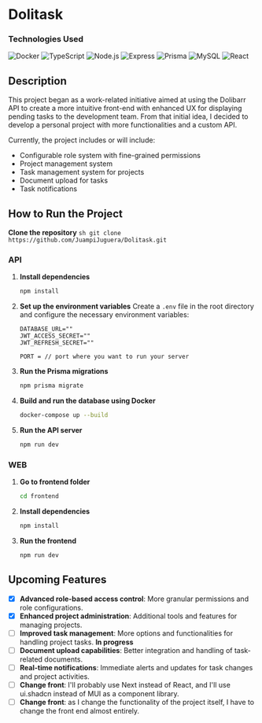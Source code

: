 # Dolitask

### Technologies Used

![Docker](https://img.shields.io/badge/Docker-2496ED?style=for-the-badge&logo=docker&logoColor=white)
![TypeScript](https://img.shields.io/badge/TypeScript-007ACC?style=for-the-badge&logo=typescript&logoColor=white)
![Node.js](https://img.shields.io/badge/Node.js-339933?style=for-the-badge&logo=nodedotjs&logoColor=white)
![Express](https://img.shields.io/badge/Express-000000?style=for-the-badge&logo=express&logoColor=white)
![Prisma](https://img.shields.io/badge/Prisma-2D3748?style=for-the-badge&logo=prisma&logoColor=white)
![MySQL](https://img.shields.io/badge/MySQL-4479A1?style=for-the-badge&logo=mysql&logoColor=white)
![React](https://img.shields.io/badge/react-%2320232a.svg?style=for-the-badge&logo=react&logoColor=%2361DAFB)

## Description

This project began as a work-related initiative aimed at using the Dolibarr API to create a more intuitive front-end with enhanced UX for displaying pending tasks to the development team. From that initial idea, I decided to develop a personal project with more functionalities and a custom API.

Currently, the project includes or will include:
- Configurable role system with fine-grained permissions
- Project management system
- Task management system for projects
- Document upload for tasks
- Task notifications

## How to Run the Project

**Clone the repository**
    ```sh
    git clone https://github.com/JuampiJuguera/Dolitask.git
    ```

### API

1. **Install dependencies**
    ```sh
    npm install
    ```

2. **Set up the environment variables**
    Create a `.env` file in the root directory and configure the necessary environment variables:
    ```plaintext
    DATABASE_URL=""
    JWT_ACCESS_SECRET=""
    JWT_REFRESH_SECRET=""

    PORT = // port where you want to run your server
    ```

3. **Run the Prisma migrations**
    ```sh
    npm prisma migrate
    ```

4. **Build and run the database using Docker**
    ```sh
    docker-compose up --build
    ```

5. **Run the API server**
    ```sh
    npm run dev
    ```

### WEB

1. **Go to frontend folder**
    ```sh
    cd frontend
    ```

2. **Install dependencies**
    ```sh
    npm install
    ```

3. **Run the frontend**
    ```sh
    npm run dev
    ```

## Upcoming Features

- [x] **Advanced role-based access control**: More granular permissions and role configurations.
- [x] **Enhanced project administration**: Additional tools and features for managing projects.
- [ ] **Improved task management**: More options and functionalities for handling project tasks. **In progress**
- [ ] **Document upload capabilities**: Better integration and handling of task-related documents.
- [ ] **Real-time notifications**: Immediate alerts and updates for task changes and project activities.
- [ ] **Change front**: I'll probably use Next instead of React, and I'll use ui.shadcn instead of MUI as a component library.
- [ ] **Change front**: as I change the functionality of the project itself, I have to change the front end almost entirely.